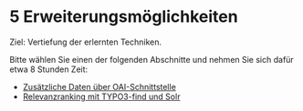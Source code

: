 # 5 Erweiterungsmöglichkeiten

Ziel: Vertiefung der erlernten Techniken.

Bitte wählen Sie einen der folgenden Abschnitte und nehmen Sie sich dafür etwa 8 Stunden Zeit:

* [Zusätzliche Daten über OAI-Schnittstelle](5-1-zusaetzliche-daten-ueber-oai-schnittstelle.md)
* [Relevanzranking mit TYPO3-find und Solr](5-2-relevanzranking-mit-typo3-find-und-solr.md)
